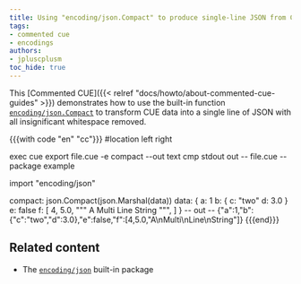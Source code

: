 ```yaml
---
title: Using "encoding/json.Compact" to produce single-line JSON from CUE data
tags:
- commented cue
- encodings
authors:
- jpluscplusm
toc_hide: true
---
```


This [Commented CUE]({{< relref "docs/howto/about-commented-cue-guides" >}})
demonstrates how to use the built-in function
[`encoding/json.Compact`](https://pkg.go.dev/cuelang.org/go/pkg/encoding/json#Compact)
to transform CUE data into a single line of JSON with all insignificant
whitespace removed.

<!-- TODO: is the json.Compact call even needed?
Right now it isn't, as the output of json.Marshal /seems/ to be compact by
default - but is that /guaranteed/?  -->

{{{with code "en" "cc"}}}
#location left right

exec cue export file.cue -e compact --out text
cmp stdout out
-- file.cue --
package example

import "encoding/json"

compact: json.Compact(json.Marshal(data))
data: {
	a: 1
	b: {
		c: "two"
		d: 3.0
	}
	e: false
	f: [
		4,
		5.0,
		"""
			A
			Multi
			Line
			String
			""",
	]
}
-- out --
{"a":1,"b":{"c":"two","d":3.0},"e":false,"f":[4,5.0,"A\nMulti\nLine\nString"]}
{{{end}}}

## Related content

- The [`encoding/json`](https://pkg.go.dev/cuelang.org/go/pkg/encoding/json) built-in package
